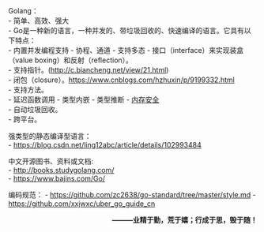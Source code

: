 Golang：<br>
    - 简单、高效、强大<br>
    - Go是一种新的语言，一种并发的、带垃圾回收的、快速编译的语言。它具有以下特点：<br>
        - 内置并发编程支持
        - 协程、通道
        - 支持多态
        - 接口（interface）来实现装盒（value boxing）和反射（reflection）。<br>
        - 支持指针。(http://c.biancheng.net/view/21.html)<br>
        - 闭包（closure）。https://www.cnblogs.com/hzhuxin/p/9199332.html<br>
        - 支持方法。<br>
        - 延迟函数调用
        - 类型内嵌
        - 类型推断
        - [内存安全](https://blog.csdn.net/wenrennaoda/article/details/95935355)<br>
        - 自动垃圾回收。<br>
        - 跨平台。<br>

强类型的静态编译型语言：<br>
    - https://blog.csdn.net/ling12abc/article/details/102993484
      
中文开源图书、资料或文档:<br>
    - http://books.studygolang.com/<br>
    - https://www.bajins.com/Go/<br>




编码规范：
    - https://github.com/zc2638/go-standard/tree/master/style.md
    - https://github.com/xxjwxc/uber_go_guide_cn<br>


**<p align=right> ———业精于勤，荒于嬉；行成于思，毁于随！ </p>**